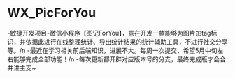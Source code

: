 # WX_PicForYou
-敏捷开发项目-微信小程序【图记ForYou】，意在开发一款能够为图片加tag标识，并依据此进行在线整理统计、导出统计结果的统计辅助工具，不进行社交分享等。/n
-最近在学习相关前后端知识，进展不大。每周一次提交，希望5月中旬左右能够完成全部功能！/n
-每次更新都开辟对应版本号的分支，最终完成版才会合并进主支~
